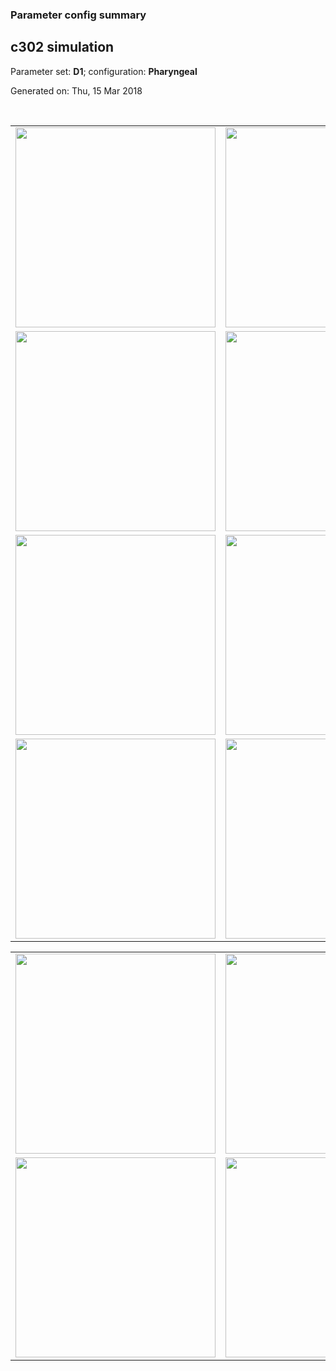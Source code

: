 ### Parameter config summary 
<h2>c302 simulation</h2>
<p>Parameter set: <b>D1</b>; configuration: <b>Pharyngeal</b></p>
<p>Generated on: Thu, 15 Mar 2018</p><br/>
<table>

<tr>
  <td><a href="images/neurons_D1_Pharyngeal.png"><img alt=" " src="images/neurons_D1_Pharyngeal.png" height="320"/></a></td>
  <td><a href="images/traces_neuron_Pharyngeal_D1.png"><img alt=" " src="images/traces_neuron_Pharyngeal_D1.png" height="320"/></a></td>
</tr>

<tr>
  <td><a href="images/neuron_activity_D1_Pharyngeal.png"><img alt=" " src="images/neuron_activity_D1_Pharyngeal.png" height="320"/></a></td>
  <td><a href="images/traces_neuron_activity_Pharyngeal_D1.png"><img alt=" " src="images/traces_neuron_activity_Pharyngeal_D1.png" height="320"/></a></td>
</tr>

<tr>
  <td><a href="images/muscles_D1_Pharyngeal.png"><img alt=" " src="images/muscles_D1_Pharyngeal.png" height="320"/></a></td>
  <td><a href="images/traces_muscles_Pharyngeal_D1.png"><img alt=" " src="images/traces_muscles_Pharyngeal_D1.png" height="320"/></a></td>
</tr>

<tr>
  <td><a href="images/muscle_activity_D1_Pharyngeal.png"><img alt=" " src="images/muscle_activity_D1_Pharyngeal.png" height="320"/></a></td>
  <td><a href="images/traces_muscles_activity_Pharyngeal_D1.png"><img alt=" " src="images/traces_muscles_activity_Pharyngeal_D1.png" height="320"/></a></td>
</tr>
</table>
<table>

<tr><td><a href="images/c302_D1_Pharyngeal_exc_to_neurons.png"><img alt=" " src="images/c302_D1_Pharyngeal_exc_to_neurons.png" height="320"/></a></td>

  <td><a href="images/c302_D1_Pharyngeal_inh_to_neurons.png"><img alt=" " src="images/c302_D1_Pharyngeal_inh_to_neurons.png" height="320"/></a></td>

  <td><a href="images/c302_D1_Pharyngeal_elec_neurons_neurons.png"><img alt=" " src="images/c302_D1_Pharyngeal_elec_neurons_neurons.png" height="320"/></a></td></tr>

<tr><td><a href="images/c302_D1_Pharyngeal_exc_to_muscles.png"><img alt=" " src="images/c302_D1_Pharyngeal_exc_to_muscles.png" height="320"/></a></td>

  <td><a href="images/c302_D1_Pharyngeal_inh_to_muscles.png"><img alt=" " src="images/c302_D1_Pharyngeal_inh_to_muscles.png" height="320"/></a></td></tr>
</table>
